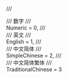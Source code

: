  /// <summary>
        /// 数字
        /// </summary>
        Numeric = 0,
        /// <summary>
        /// 英文
        /// </summary>
        English = 1,
        /// <summary>
        /// 中文简体
        /// </summary>
        SimpleChinese = 2,
        /// <summary>
        /// 中文简体繁体
        /// </summary>
        TraditionalChinese = 3